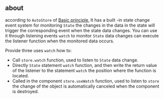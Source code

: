 ## about

according to `AutoStore` of [Basic principle](../store/about), It has a built -in state change event system for monitoring `State` the changes in the data in the state will trigger the corresponding event when the state data changes.
You can use it through listening events `watch` to monitor `State` data changes can execute the listener function when the monitored data occurs.

Provide three uses `watch` how to:

- Call `store.watch` function, used to listen to `State` data change.
- Directly `State` statement `watch` function, and then write the return value of the listener to the statement `watch` the position where the function is located.
- Called in the component `store.useWatch` function, used to listen to `store` the change of the object is automatically canceled when the component is destroyed.
